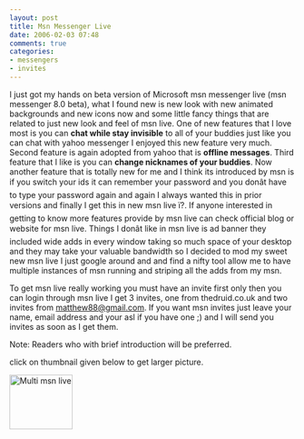 ```yaml
---
layout: post
title: Msn Messenger Live
date: 2006-02-03 07:48
comments: true
categories:
- messengers
- invites
---
```

I just got my hands on beta version of Microsoft msn messenger live (msn messenger 8.0 beta), what I found new is new look with new animated backgrounds and new icons now and some little fancy things that are related to just new look and feel of msn live. One of new  features that I love most is you can <strong>chat while stay invisible</strong> to all of your buddies just like you can chat with yahoo messenger I enjoyed this new feature very much.  Second feature is again adopted from yahoo that is <strong>offline messages</strong>.
Third feature that I like is you can <strong>change nicknames of your buddies</strong>. Now another feature that is totally new for me and I think its introduced by msn is if you switch your ids it can remember your password and you donât have to type your password again and again I always wanted this in prior versions and finally I get this in new msn live ï?. If anyone interested in getting to know more features provide by msn live can check official blog or website for msn live. Things I donât like in msn live is ad banner they included wide adds in every window taking so much space of your desktop and they may take your valuable bandwidth so I decided to mod my sweet new msn live I just google around and and find a nifty tool allow me to have multiple instances of msn running and striping all the adds from my msn.

To get msn live really working you must have an invite first only then you can login through msn live I get 3 invites, one from thedruid.co.uk and two invites from matthew88@gmail.com. If you want msn invites just leave your name, email address and your asl if you have one ;) and I will send you invites as soon as I get them.

Note: Readers who with brief introduction will be preferred.

click on thumbnail given below to get larger picture.

<a title="Multi msn live " href="http://najam.files.wordpress.com/2006/02/Capture2-3-2006-12.49.15%20PM.jpg"><img width="111" height="96" alt="Multi msn live " src="http://najam.files.wordpress.com/2006/02/Capture2-3-2006-12.49.15%20PM.thumbnail.jpg" /></a>
